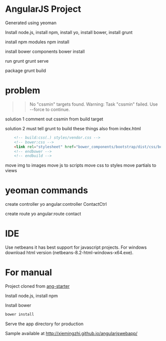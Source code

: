 # AngularJS Project

Generated using yeoman

Install node.js, install npm, install yo, install bower, install grunt 

install npm modules 
npm install

install bower components 
bower install

run grunt 
grunt serve

package
grunt build

# problem
>> No "cssmin" targets found.
Warning: Task "cssmin" failed. Use --force to continue.

solution 1
comment out cssmin from build target

solution 2
must tell grunt to build these things also from index.html
```html
    <!-- build:css(.) styles/vendor.css -->
    <!-- bower:css -->
    <link rel="stylesheet" href="bower_components/bootstrap/dist/css/bootstrap.css" />
    <!-- endbower -->
    <!-- endbuild -->
```
move img to images
move js to scripts
move css to styles
move partials to views

# yeoman commands 

create controller 
yo angular:controller ContactCtrl

create route 
yo angular:route contact

# IDE

Use netbeans it has best support for javascript projects. 
For windows download html version (netbeans-8.2-html-windows-x64.exe).

# For manual

Project cloned from [ang-starter](https://github.com/mriverodorta/ang-starter/)

Install node.js, install npm

Install bower

```javascript
bower install
```

Serve the app directory for production

Sample available at http://xiemingzhi.github.io/angularjswebapp/



